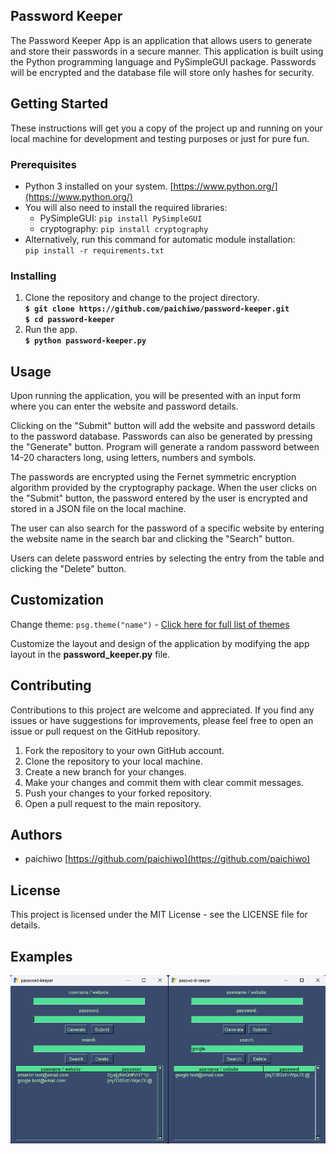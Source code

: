 ## **Password Keeper**

The Password Keeper App is an application that allows users to generate and store their passwords in a secure manner. This application is built using the Python programming language and PySimpleGUI package. Passwords will be encrypted and the database file will store only hashes for security.

## **Getting Started**

These instructions will get you a copy of the project up and running on your local machine for development and testing purposes or just for pure fun.

### **Prerequisites**

*   Python 3 installed on your system. [https://www.python.org/](https://www.python.org/)
*   You will also need to install the required libraries:
    *   PySimpleGUI: `pip install PySimpleGUI`
    *   cryptography: `pip install cryptography`
*   Alternatively, run this command for automatic module installation:  
    `pip install -r requirements.txt`

### **Installing**

1.  Clone the repository and change to the project directory.  
    **`$ git clone https://github.com/paichiwo/password-keeper.git`**  
    **`$ cd password-keeper`**
2.  Run the app.  
    **`$ python password-keeper.py`**

## **Usage**

Upon running the application, you will be presented with an input form where you can enter the website and password details. 

Clicking on the "Submit" button will add the website and password details to the password database.
Passwords can also be generated by pressing the "Generate" button. Program will generate a random password between 14-20 characters long, using letters, numbers and symbols.  

The passwords are encrypted using the Fernet symmetric encryption algorithm provided by the cryptography package. When the user clicks on the "Submit" button, the password entered by the user is encrypted and stored in a JSON file on the local machine.

The user can also search for the password of a specific website by entering the website name in the search bar and clicking the "Search" button.

Users can delete password entries by selecting the entry from the table and clicking the "Delete" button. 

## **Customization**

Change theme: `psg.theme("name")` - [Click here for full list of themes](https://media.geeksforgeeks.org/wp-content/uploads/20200511200254/f19.jpg) 

Customize the layout and design of the application by modifying the app layout in the **password\_keeper.py** file.

## **Contributing**

Contributions to this project are welcome and appreciated. If you find any issues or have suggestions for improvements, please feel free to open an issue or pull request on the GitHub repository.

1.  Fork the repository to your own GitHub account.
2.  Clone the repository to your local machine.
3.  Create a new branch for your changes.
4.  Make your changes and commit them with clear commit messages.
5.  Push your changes to your forked repository.
6.  Open a pull request to the main repository.

## **Authors**

*   paichiwo [https://github.com/paichiwo](https://github.com/paichiwo)

## **License**

This project is licensed under the MIT License - see the LICENSE file for details.

## **Examples**

![](screenshot.png)